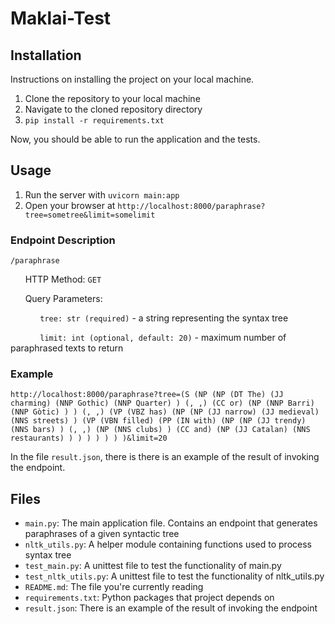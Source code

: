 # Maklai-Test

## Installation

Instructions on installing the project on your local machine.

1. Clone the repository to your local machine
2. Navigate to the cloned repository directory
3. ```pip install -r requirements.txt```

Now, you should be able to run the application and the tests.

## Usage

1. Run the server with ```uvicorn main:app```
2. Open your browser at ```http://localhost:8000/paraphrase?tree=sometree&limit=somelimit```

### Endpoint Description

```/paraphrase```

&nbsp;&nbsp;&nbsp;&nbsp;&nbsp;&nbsp;HTTP Method: ```GET```

&nbsp;&nbsp;&nbsp;&nbsp;&nbsp;&nbsp;Query Parameters:

&nbsp;&nbsp;&nbsp;&nbsp;&nbsp;&nbsp;&nbsp;&nbsp;&nbsp;&nbsp;&nbsp;&nbsp;```tree: str (required)``` - a string representing the syntax tree

&nbsp;&nbsp;&nbsp;&nbsp;&nbsp;&nbsp;&nbsp;&nbsp;&nbsp;&nbsp;&nbsp;&nbsp;```limit: int (optional, default: 20)``` - maximum number of paraphrased texts to return
  
### Example

```http://localhost:8000/paraphrase?tree=(S (NP (NP (DT The) (JJ charming) (NNP Gothic) (NNP Quarter) ) (, ,) (CC or) (NP (NNP Barri) (NNP Gòtic) ) ) (, ,) (VP (VBZ has) (NP (NP (JJ narrow) (JJ medieval) (NNS streets) ) (VP (VBN filled) (PP (IN with) (NP (NP (JJ trendy) (NNS bars) ) (, ,) (NP (NNS clubs) ) (CC and) (NP (JJ Catalan) (NNS restaurants) ) ) ) ) ) ) )&limit=20```

In the file ```result.json```, there is there is an example of the result of invoking the endpoint.

## Files

* ```main.py```: The main application file. Contains an endpoint that generates paraphrases of a given syntactic tree
* ```nltk_utils.py```: A helper module containing functions used to process syntax tree
* ```test_main.py```: A unittest file to test the functionality of main.py
* ```test_nltk_utils.py```: A unittest file to test the functionality of nltk_utils.py
* ```README.md```: The file you're currently reading
* ```requirements.txt```: Python packages that project depends on
* ```result.json```: There is an example of the result of invoking the endpoint
